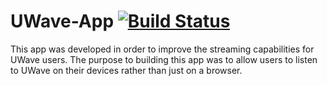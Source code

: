 # UWave-App [![Build Status](https://travis-ci.org/UWave/UWave-Android-App.png)](https://travis-ci.org/Uwave/UWave-Android-App)


This app was developed in order to improve the streaming capabilities for UWave users. The purpose to building this app was to allow users to listen to UWave on their devices rather than just on a browser.
